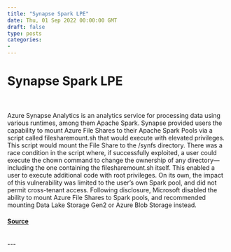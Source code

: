 ```yaml
---
title: "Synapse Spark LPE"
date: Thu, 01 Sep 2022 00:00:00 GMT
draft: false
type: posts
categories: 
- 
---
```

# Synapse Spark LPE

<br/>

<br/>
Azure Synapse Analytics is an analytics service for processing data using various runtimes, among them Apache Spark. Synapse provided users the capability to mount Azure File Shares to their Apache Spark Pools via a script called filesharemount.sh that would execute with elevated privileges. This script would mount the File Share to the /synfs directory. There was a race condition in the script where, if successfully exploited, a user could execute the chown command to change the ownership of any directory—including the one containing the filesharemount.sh itself. This enabled a user to execute additional code with root privileges. On its own, the impact of this vulnerability was limited to the user’s own Spark pool, and did not permit cross-tenant access. Following disclosure, Microsoft disabled the ability to mount Azure File Shares to Spark pools, and recommended mounting Data Lake Storage Gen2 or Azure Blob Storage instead.

#### [Source](https://www.cloudvulndb.org/synapse-spark-lpe)

<br/>
---
